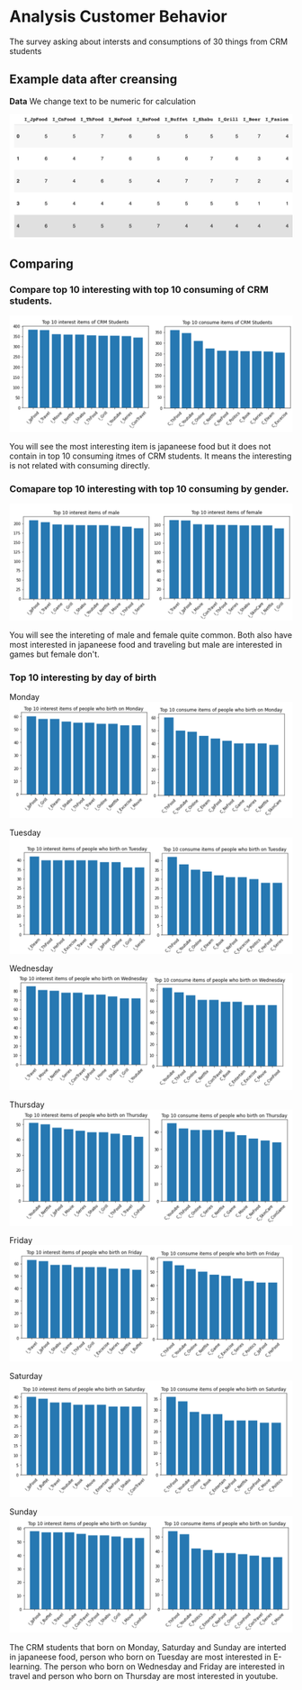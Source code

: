 # Analysis Customer Behavior
The survey asking about intersts and consumptions of 30 things from CRM students

## Example data after creansing

**Data**
We change text to be numeric for calculation

![data](./data.png)

## Comparing
### Compare top 10 interesting with top 10 consuming of CRM students.

![all](./all.png)

You will see the most interesting item is japaneese food but it does not contain in top 10 consuming itmes of CRM students. It means the interesting is not related with consuming directly.

### Comapare top 10 interesting with top 10 consuming by gender.

![gender_i](./gender_i.png)

You will see the intereting of male and female quite common. Both also have most interested in japaneese food and traveling but male are interested in games but female don't.

### Top 10 interesting by day of birth

Monday
![mon](./mon.png)

Tuesday
![tue](./tue.png)

Wednesday
![wed](./wed.png)

Thursday
![thu](./thu.png)

Friday
![fri](./fri.png)

Saturday
![sat](./sat.png)

Sunday
![sun](./sun.png)

The CRM students that born on Monday, Saturday and Sunday are interted in japaneese food, person who born on Tuesday are most interested in E-learning. The person who born on Wednesday and Friday are interested in travel and person who born on Thursday are most interested in youtube.